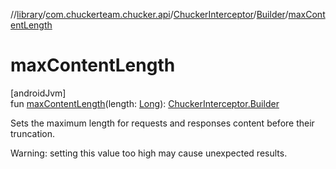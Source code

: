 //[library](../../../../index.md)/[com.chuckerteam.chucker.api](../../index.md)/[ChuckerInterceptor](../index.md)/[Builder](index.md)/[maxContentLength](max-content-length.md)

# maxContentLength

[androidJvm]\
fun [maxContentLength](max-content-length.md)(length: [Long](https://kotlinlang.org/api/latest/jvm/stdlib/kotlin/-long/index.html)): [ChuckerInterceptor.Builder](index.md)

Sets the maximum length for requests and responses content before their truncation.

Warning: setting this value too high may cause unexpected results.
